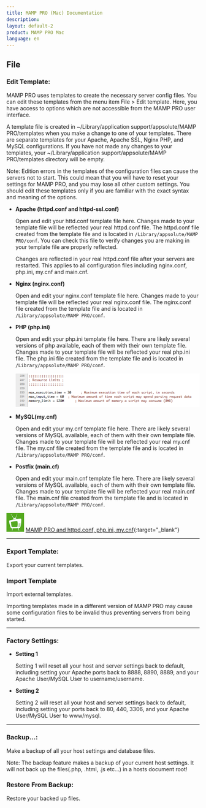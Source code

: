 ```yaml
---
title: MAMP PRO (Mac) Documentation
description: 
layout: default-2
product: MAMP PRO Mac
language: en
---
```


##  File

### Edit Template:<a name="edit_templates"></a>

MAMP PRO uses templates to create the necessary server config files. You can edit these templates from the menu item       File > Edit template. Here, you have access to options which are not accessible from the MAMP PRO user interface.

A template file is created in ~/Library/application support/appsolute/MAMP PRO/templates when you make a change to one     of your templates. There are separate templates for your Apache, Apache SSL, Nginx PHP, and MySQL configurations. If you have not made any changes to your templates, your ~/Library/application support/appsolute/MAMP PRO/templates directory will be empty.
     
<div class="alert" role="alert">
Note: Edition errors in the templates of the configuration files can cause the servers not to start. This could mean       that you will have to reset your settings for MAMP PRO, and you may lose all other custom settings. You should edit these templates only if you are familiar with the exact syntax and meaning of the options.
</div>
 
*  **Apache (httpd.conf and httpd-ssl.conf)**     
   
     Open and edit your httd.conf template file here. Changes made to your template file will be reflected your         real      httpd.conf file. The httpd.conf file created from the template file and is located in `/Library/appsolute/MAMP              PRO/conf`. You can check this file to verify changes you are making in your template file are properly reflected.

     <div class="alert" role="alert">
     Changes are reflected in your real httpd.conf file after your servers are restarted. This applies to all           configuration files including nginx.conf, php.ini, my.cnf and main.cnf.
     </div>

*  **Nginx (nginx.conf)**   

     Open and edit your nginx.conf template file here. Changes made to your template file will be reflected your        real nginx.conf file. The nginx.conf file created from the template file and is located in `/Library/appsolute/MAMP PRO/conf`.

*  **PHP (php.ini)**        
     
     Open and edit your php.ini template file here. There are likely several versions of php available, each of them with  their own template file. Changes made to your template file will be reflected your real php.ini file. The php.ini file created from the template file and is located in `/Library/appsolute/MAMP PRO/conf`.
     
     ![MAMP](PHPini.png)

*  **MySQL(my.cnf)**        
     
     Open and edit your my.cnf template file here. There are likely several versions of MySQL available, each of them with their own template file. Changes made to your template file will be reflected your real my.cnf file. The my.cnf file created from the template file and is located in `/Library/appsolute/MAMP PRO/conf`.
 
*  **Postfix (main.cf)** 
     
     Open and edit your main.cnf template file here. There are likely several versions of MySQL available, each of them with their own template file. Changes made to your template file will be reflected your real main.cnf file. The main.cnf file created from the template file and is located in `/Library/appsolute/MAMP PRO/conf`.
 


![MAMP](../../Videos/MAMPtv.png) [MAMP PRO and httpd.conf, php.ini, my.cnf](https://www.youtube.com/watch?v=uh6s7uMCISU){:target="_blank"}

---

### Export Template:
     
Export your current templates.

### Import Template     

Import external templates.
     
<div class="alert" role="alert">
Importing templates made in a different version of MAMP PRO may cause some configuration files to be invalid thus preventing servers from being started.
</div>

---

### Factory Settings:
  
*  **Setting 1**     

     Setting 1 will reset all your host and server settings back to default, including setting your Apache ports back to 8888, 8890, 8889, and your Apache User/MySQL User to username/username.

*  **Setting 2**    

     Setting 2 will reset all your host and server settings back to default, including setting your ports back to 80, 440, 3306, and your Apache User/MySQL User to www/mysql.

---

### Backup…:

Make a backup of all your host settings and database files.
     
<div class="alert" role="alert">
Note: The backup feature makes a backup of your current host settings. It will not back up the files(.php, .html, .js       etc…) in a hosts document root! 
</div>
     
### Restore From Backup:

Restore your backed up files.

